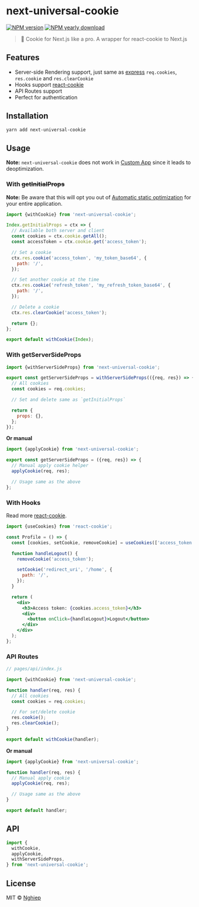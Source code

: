 # next-universal-cookie

[![NPM version](https://img.shields.io/npm/v/next-universal-cookie.svg)](https://www.npmjs.com/package/next-universal-cookie)
[![NPM yearly download](https://img.shields.io/npm/dy/next-universal-cookie.svg)](https://www.npmjs.com/package/next-universal-cookie)

> 🍪 Cookie for Next.js like a pro. A wrapper for react-cookie to Next.js

## Features

- Server-side Rendering support, just same as [express](http://expressjs.com/en/5x/api.html#res.cookie) `req.cookies`, `res.cookie` and `res.clearCookie`
- Hooks support [react-cookie](https://www.npmjs.com/package/react-cookie#usecookiesdependencies)
- API Routes support
- Perfect for authentication

## Installation

```bash
yarn add next-universal-cookie
```

## Usage

**Note:** `next-universal-cookie` does not work in [Custom App](https://nextjs.org/docs/advanced-features/custom-app) since it leads to deoptimization.

### With ~~getInitialProps~~

**Note:** Be aware that this will opt you out of [Automatic static optimization](https://nextjs.org/docs/advanced-features/automatic-static-optimization) for your entire application.

```jsx
import {withCookie} from 'next-universal-cookie';

Index.getInitialProps = ctx => {
  // Available both server and client
  const cookies = ctx.cookie.getAll();
  const accessToken = ctx.cookie.get('access_token');

  // Set a cookie
  ctx.res.cookie('access_token', 'my_token_base64', {
    path: '/',
  });

  // Set another cookie at the time
  ctx.res.cookie('refresh_token', 'my_refresh_token_base64', {
    path: '/',
  });

  // Delete a cookie
  ctx.res.clearCookie('access_token');

  return {};
};

export default withCookie(Index);
```

### With **getServerSideProps**

```jsx
import {withServerSideProps} from 'next-universal-cookie';

export const getServerSideProps = withServerSideProps(({req, res}) => {
  // All cookies
  const cookies = req.cookies;

  // Set and delete same as `getInitialProps`

  return {
    props: {},
  };
});
```

**Or manual**

```jsx
import {applyCookie} from 'next-universal-cookie';

export const getServerSideProps = ({req, res}) => {
  // Manual apply cookie helper
  applyCookie(req, res);

  // Usage same as the above
};
```

### With Hooks

Read more [react-cookie](https://github.com/reactivestack/cookies/tree/master/packages/react-cookie#usecookiesdependencies).

```jsx
import {useCookies} from 'react-cookie';

const Profile = () => {
  const [cookies, setCookie, removeCookie] = useCookies(['access_token']);

  function handleLogout() {
    removeCookie('access_token');

    setCookie('redirect_uri', '/home', {
      path: '/',
    });
  }

  return (
    <div>
      <h3>Access token: {cookies.access_token}</h3>
      <div>
        <button onClick={handleLogout}>Logout</button>
      </div>
    </div>
  );
};
```

### API Routes

```js
// pages/api/index.js

import {withCookie} from 'next-universal-cookie';

function handler(req, res) {
  // All cookies
  const cookies = req.cookies;

  // For set/delete cookie
  res.cookie();
  res.clearCookie();
}

export default withCookie(handler);
```

**Or manual**

```js
import {applyCookie} from 'next-universal-cookie';

function handler(req, res) {
  // Manual apply cookie
  applyCookie(req, res);

  // Usage same as the above
}

export default handler;
```

## API

```js
import {
  withCookie,
  applyCookie,
  withServerSideProps,
} from 'next-universal-cookie';
```

## License

MIT © [Nghiep](mailto:me@nghiepit.dev)
